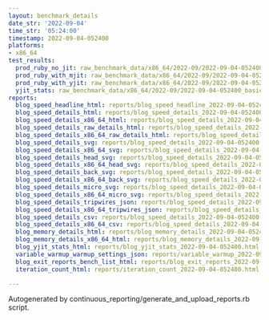 ```yaml
---
layout: benchmark_details
date_str: '2022-09-04'
time_str: '05:24:00'
timestamp: 2022-09-04-052400
platforms:
- x86_64
test_results:
  prod_ruby_no_jit: raw_benchmark_data/x86_64/2022-09/2022-09-04-052400_basic_benchmark_prod_ruby_no_jit.json
  prod_ruby_with_mjit: raw_benchmark_data/x86_64/2022-09/2022-09-04-052400_basic_benchmark_prod_ruby_with_mjit.json
  prod_ruby_with_yjit: raw_benchmark_data/x86_64/2022-09/2022-09-04-052400_basic_benchmark_prod_ruby_with_yjit.json
  yjit_stats: raw_benchmark_data/x86_64/2022-09/2022-09-04-052400_basic_benchmark_yjit_stats.json
reports:
  blog_speed_headline_html: reports/blog_speed_headline_2022-09-04-052400.html
  blog_speed_details_html: reports/blog_speed_details_2022-09-04-052400.html
  blog_speed_details_x86_64_html: reports/blog_speed_details_2022-09-04-052400.x86_64.html
  blog_speed_details_raw_details_html: reports/blog_speed_details_2022-09-04-052400.raw_details.html
  blog_speed_details_x86_64_raw_details_html: reports/blog_speed_details_2022-09-04-052400.x86_64.raw_details.html
  blog_speed_details_svg: reports/blog_speed_details_2022-09-04-052400.svg
  blog_speed_details_x86_64_svg: reports/blog_speed_details_2022-09-04-052400.x86_64.svg
  blog_speed_details_head_svg: reports/blog_speed_details_2022-09-04-052400.head.svg
  blog_speed_details_x86_64_head_svg: reports/blog_speed_details_2022-09-04-052400.x86_64.head.svg
  blog_speed_details_back_svg: reports/blog_speed_details_2022-09-04-052400.back.svg
  blog_speed_details_x86_64_back_svg: reports/blog_speed_details_2022-09-04-052400.x86_64.back.svg
  blog_speed_details_micro_svg: reports/blog_speed_details_2022-09-04-052400.micro.svg
  blog_speed_details_x86_64_micro_svg: reports/blog_speed_details_2022-09-04-052400.x86_64.micro.svg
  blog_speed_details_tripwires_json: reports/blog_speed_details_2022-09-04-052400.tripwires.json
  blog_speed_details_x86_64_tripwires_json: reports/blog_speed_details_2022-09-04-052400.x86_64.tripwires.json
  blog_speed_details_csv: reports/blog_speed_details_2022-09-04-052400.csv
  blog_speed_details_x86_64_csv: reports/blog_speed_details_2022-09-04-052400.x86_64.csv
  blog_memory_details_html: reports/blog_memory_details_2022-09-04-052400.html
  blog_memory_details_x86_64_html: reports/blog_memory_details_2022-09-04-052400.x86_64.html
  blog_yjit_stats_html: reports/blog_yjit_stats_2022-09-04-052400.html
  variable_warmup_warmup_settings_json: reports/variable_warmup_2022-09-04-052400.warmup_settings.json
  blog_exit_reports_bench_list_html: reports/blog_exit_reports_2022-09-04-052400.bench_list.html
  iteration_count_html: reports/iteration_count_2022-09-04-052400.html

---
```

Autogenerated by continuous_reporting/generate_and_upload_reports.rb script.
